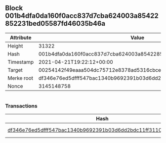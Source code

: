 ## Block 001b4dfa0da160f0acc837d7cba624003a85422852231bed05587fd46035b46a

Attribute | Value
--- | ---
Height | 31322
Hash | 001b4dfa0da160f0acc837d7cba624003a85422852231bed05587fd46035b46a
Timestamp | 2021-04-21T19:22:12+00:00
Target | 00254142f49eaaa504dc75712e8378ad5316cbcead634704b3734b6271167cc4
Merke root | df346e76ed5dfff547bac1340b9692391b03d6dd2bdc11ff31108fe010011f88
Nonce | 3145148758

```

```

### Transactions

Hash | Amount
--- | ---
[df346e76ed5dfff547bac1340b9692391b03d6dd2bdc11ff31108fe010011f88](df346e76ed5dfff547bac1340b9692391b03d6dd2bdc11ff31108fe010011f88.md) | 10.00000000 SKEPTI 
